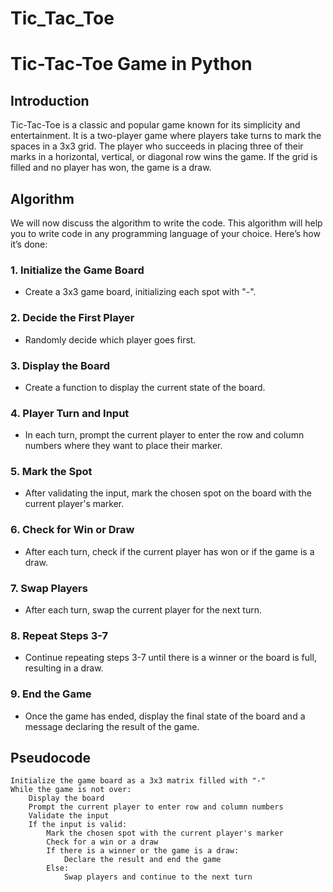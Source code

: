 # Tic_Tac_Toe
# Tic-Tac-Toe Game in Python

## Introduction
Tic-Tac-Toe is a classic and popular game known for its simplicity and entertainment. It is a two-player game where players take turns to mark the spaces in a 3x3 grid. The player who succeeds in placing three of their marks in a horizontal, vertical, or diagonal row wins the game. If the grid is filled and no player has won, the game is a draw.

## Algorithm
We will now discuss the algorithm to write the code. This algorithm will help you to write code in any programming language of your choice. Here’s how it’s done:

### 1. Initialize the Game Board
   - Create a 3x3 game board, initializing each spot with "-".

### 2. Decide the First Player
   - Randomly decide which player goes first.

### 3. Display the Board
   - Create a function to display the current state of the board.

### 4. Player Turn and Input
   - In each turn, prompt the current player to enter the row and column numbers where they want to place their marker.

### 5. Mark the Spot
   - After validating the input, mark the chosen spot on the board with the current player's marker.

### 6. Check for Win or Draw
   - After each turn, check if the current player has won or if the game is a draw.

### 7. Swap Players
   - After each turn, swap the current player for the next turn.

### 8. Repeat Steps 3-7
   - Continue repeating steps 3-7 until there is a winner or the board is full, resulting in a draw.

### 9. End the Game
   - Once the game has ended, display the final state of the board and a message declaring the result of the game.

## Pseudocode
```plaintext
Initialize the game board as a 3x3 matrix filled with "-"
While the game is not over:
    Display the board
    Prompt the current player to enter row and column numbers
    Validate the input
    If the input is valid:
        Mark the chosen spot with the current player's marker
        Check for a win or a draw
        If there is a winner or the game is a draw:
            Declare the result and end the game
        Else:
            Swap players and continue to the next turn
